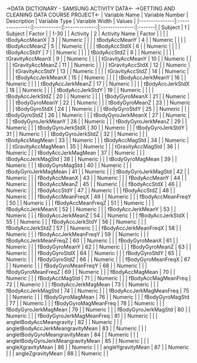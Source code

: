 ->DATA DICTIONARY - SAMSUNG ACTIVITY DATA<-
->GETTING AND CLEANING DATA COURSE PROJECT<-
| Variable Name | Variable Number | Description | Variable Type | Variable Width | Values |
|---------------|:---------------:|:-----------:|:-------------:|:--------------:|:-------|
| Subject | 1 | Subject | Factor |  | 1-30 |
| Activity | 2 | Activity Name | Factor |  | |
| tBodyAccMeanX | 3 |  | Numeric |  | |
| tBodyAccMeanY | 4 |  | Numeric |  | |
| tBodyAccMeanZ | 5 |  | Numeric |  | |
| tBodyAccStdX | 6 |  | Numeric |  | |
| tBodyAccStdY | 7 |  | Numeric |  | |
| tBodyAccStdZ | 8 |  | Numeric |  | |
| tGravityAccMeanX | 9 |  | Numeric |  | |
| tGravityAccMeanY | 10 |  | Numeric |  | |
| tGravityAccMeanZ | 11 |  | Numeric |  | |
| tGravityAccStdX | 12 |  | Numeric |  | |
| tGravityAccStdY | 13 |  | Numeric |  | |
| tGravityAccStdZ | 14 |  | Numeric |  | |
| tBodyAccJerkMeanX | 15 |  | Numeric |  | |
| tBodyAccJerkMeanY | 16 |  | Numeric |  | |
| tBodyAccJerkMeanZ | 17 |  | Numeric |  | |
| tBodyAccJerkStdX | 18 |  | Numeric |  | |
| tBodyAccJerkStdY | 19 |  | Numeric |  | |
| tBodyAccJerkStdZ | 20 |  | Numeric |  | |
| tBodyGyroMeanX | 21 |  | Numeric |  | |
| tBodyGyroMeanY | 22 |  | Numeric |  |
| tBodyGyroMeanZ | 23 |  | Numeric |  |
| tBodyGyroStdX | 24 |  | Numeric |  |
| tBodyGyroStdY | 25 |  | Numeric |  |
| tBodyGyroStdZ | 26 |  | Numeric |  |
| tBodyGyroJerkMeanX | 27 |  | Numeric |  |
| tBodyGyroJerkMeanY | 28 |  | Numeric |  |
| tBodyGyroJerkMeanZ | 29 |  | Numeric |  |
| tBodyGyroJerkStdX | 30 |  | Numeric |  |
| tBodyGyroJerkStdY | 31 |  | Numeric |  |
| tBodyGyroJerkStdZ | 32 |  | Numeric |  |
| tBodyAccMagMean | 33 |  | Numeric |  |
| tBodyAccMagStd | 34 |  | Numeric |  |
| tGravityAccMagMean | 35 |  | Numeric |  |
| tGravityAccMagStd | 36 |  | Numeric |  |
| tBodyAccJerkMagMean | 37 |  | Numeric |  |
| tBodyAccJerkMagStd | 38 |  | Numeric |  |
| tBodyGyroMagMean | 39 |  | Numeric |  |
| tBodyGyroMagStd | 40 |  | Numeric |  |
| tBodyGyroJerkMagMean | 41 |  | Numeric |  |
| tBodyGyroJerkMagStd | 42 |  | Numeric |  |
| fBodyAccMeanX | 43 |  | Numeric |  |
| fBodyAccMeanY | 44 |  | Numeric |  |
| fBodyAccMeanZ | 45 |  | Numeric |  |
| fBodyAccStdX | 46 |  | Numeric |  |
| fBodyAccStdY | 47 |  | Numeric |  |
| fBodyAccStdZ | 48 |  | Numeric |  |
| fBodyAccMeanFreqX | 49 |  | Numeric |  |
| fBodyAccMeanFreqY | 50 |  | Numeric |  |
| fBodyAccMeanFreqZ | 51 |  | Numeric |  |
| fBodyAccJerkMeanX | 52 |  | Numeric |  |
| fBodyAccJerkMeanY | 53 |  | Numeric |  |
| fBodyAccJerkMeanZ | 54 |  | Numeric |  |
| fBodyAccJerkStdX | 55 |  | Numeric |  |
| fBodyAccJerkStdY | 56 |  | Numeric |  |
| fBodyAccJerkStdZ | 57 |  | Numeric |  |
| fBodyAccJerkMeanFreqX | 58 |  | Numeric |  |
| fBodyAccJerkMeanFreqY | 59 |  | Numeric |  |
| fBodyAccJerkMeanFreqZ | 60 |  | Numeric |  |
| fBodyGyroMeanX | 61 |  | Numeric |  |
| fBodyGyroMeanY | 62 |  | Numeric |  |
| fBodyGyroMeanZ | 63 |  | Numeric |  |
| fBodyGyroStdX | 64 |  | Numeric |  |
| fBodyGyroStdY | 65 |  | Numeric |  |
| fBodyGyroStdZ | 66 |  | Numeric |  |
| fBodyGyroMeanFreqX | 67 |  | Numeric |  |
| fBodyGyroMeanFreqY | 68 |  | Numeric |  |
| fBodyGyroMeanFreqZ | 69 |  | Numeric |  |
| fBodyAccMagMean | 70 |  | Numeric |  |
| fBodyAccMagStd | 71 |  | Numeric |  |
| fBodyAccMagMeanFreq | 72 |  | Numeric |  |
| fBodyAccJerkMagMean | 73 |  | Numeric |  |
| fBodyAccJerkMagStd | 74 |  | Numeric |  |
| fBodyAccJerkMagMeanFreq | 75 |  | Numeric |  |
| fBodyGyroMagMean | 76 |  | Numeric |  |
| fBodyGyroMagStd | 77 |  | Numeric |  |
| fBodyGyroMagMeanFreq | 78 |  | Numeric |  |
| fBodyGyroJerkMagMean | 79 |  | Numeric |  |
| fBodyGyroJerkMagStd | 80 |  | Numeric |  |
| fBodyGyroJerkMagMeanFreq | 81 |  | Numeric |  |
| angletBodyAccMeangravity | 82 |  | Numeric |  |
| angletBodyAccJerkMeangravityMean | 83 |  | Numeric |  |
| angletBodyGyroMeangravityMean | 84 |  | Numeric |  |
| angletBodyGyroJerkMeangravityMean | 85 |  | Numeric |  |
| angleXgravityMean | 86 |  | Numeric |  |
| angleYgravityMean | 87 |  | Numeric |  |
| angleZgravityMean | 88 |  | Numeric |  |
